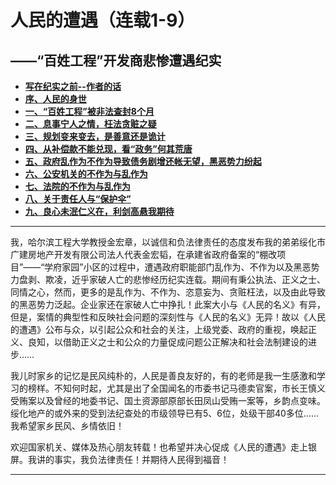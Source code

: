 # 人民的遭遇（连载1-9）

## ——“百姓工程”开发商悲惨遭遇纪实

- [**写在纪实之前--作者的话**]((https://jinhzh.github.io/index.html))
- [**序、人民的身世**](https://jinhzh.github.io/0.html)
- [**一、“百姓工程”被非法查封8个月**](https://jinhzh.github.io/1.html)
- [**二、息事宁人之情，枉法贪赃之疑**](https://jinhzh.github.io/2.html)
- [**三、规划变来变去，是善意还是诡计**](https://jinhzh.github.io/3.html)
- [**四、从补偿款不能兑现，看“政务”何其荒唐**](https://jinhzh.github.io/4.html)
- [**五、政府乱作为不作为导致债务剧增还帐无望，黑恶势力纷起**](https://jinhzh.github.io/5.html)
- [**六、公安机关的不作为与乱作为**](https://jinhzh.github.io/6.html)
- [**七、法院的不作为与乱作为**](https://jinhzh.github.io/7.html)
- [**八、关于责任人与“保护伞”**](https://jinhzh.github.io/8.html)
- [**九、良心未泯仁义在，利剑高悬我期待**](https://jinhzh.github.io/9.html)

---

我，哈尔滨工程大学教授金宏章，以诚信和负法律责任的态度发布我的弟弟绥化市广建房地产开发有限公司法人代表金宏韬，在承建省政府备案的“棚改项目”——“学府家园”小区的过程中，遭遇政府职能部门乱作为、不作为以及黑恶势力盘剥、欺凌，近乎家破人亡的悲惨经历纪实连载。期间有秉公执法、正义之士、同情之心，然而，更多的是乱作为、不作为、恣意妄为、贪赃枉法，以及由此导致的黑恶势力泛起。企业家还在家破人亡中挣扎！此案大小与《人民的名义》有异，但是，案情的典型性和反映社会问题的深刻性与《人民的名义》无异！故以《人民的遭遇》公布与众，以引起公众和社会的关注，上级党委、政府的重视，唤起正义、良知，以借助正义之士和公众的力量促成问题公正解决和社会法制建设的进步……

我儿时家乡的记忆是民风纯朴的，人民是善良友好的，有的老师是我一生感激和学习的榜样。不知何时起，尤其是出了全国闻名的市委书记马德卖官案，市长王慎义受贿案以及曾经的地委书记、国土资源部原部长田凤山受贿一案等，乡韵点变味。绥化地产的或外来的受到法纪查处的市级领导已有5、6位，处级干部40多位……我希望家乡民风、乡情依旧！

欢迎国家机关、媒体及热心朋友转载！也希望并决心促成《人民的遭遇》走上银屏。我讲的事实，我负法律责任！并期待人民得到福音！

---
